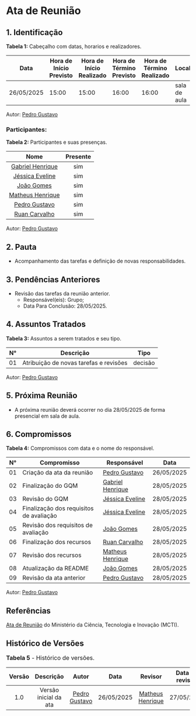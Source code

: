 # Ata de Reunião

## 1. Identificação

**Tabela 1:** Cabeçalho com datas, horarios e realizadores.

| Data       | Hora de Início Previsto | Hora de Início Realizado | Hora de Término Previsto | Hora de Término Realizado | Local        | Redator                                        | Projeto  | Revisor |
| ---------- | ----------------------- | ------------------------ | ------------------------ | ------------------------- | ------------ | ---------------------------------------------- | -------- | ------- |
| 26/05/2025 | 15:00                   | 15:00                    | 16:00                    | 16:00                     | sala de aula | [Pedro Gustavo](https://github.com/PedroGusta) | Agromart |         |

Autor: [Pedro Gustavo](https://github.com/PedroGusta)

### Participantes:

**Tabela 2:** Participantes e suas presenças.

|                         Nome                         | Presente |
| :--------------------------------------------------: | :------: |
| [Gabriel Henrique](https://github.com/gabrielhrlima) |   sim    |
|    [Jéssica Eveline](https://github.com/xzxjesse)    |   sim    |
|       [João Gomes](https://github.com/xgomesx)       |   sim    |
|   [Matheus Henrique](https://github.com/mathonaut)   |   sim    |
|    [Pedro Gustavo](https://github.com/PedroGusta)    |   sim    |
|  [Ruan Carvalho](https://github.com/Ruan-Carvalho)   |   sim    |

Autor: [Pedro Gustavo](https://github.com/PedroGusta)

## 2. Pauta

- Acompanhamento das tarefas e definição de novas responsabilidades.

## 3. Pendências Anteriores

- Revisão das tarefas da reunião anterior.
  - Responsável(eis): Grupo;
  - Data Para Conclusão: 28/05/2025.

## 4. Assuntos Tratados

**Tabela 3:** Assuntos a serem tratados e seu tipo.

| N°  | Descrição                              | Tipo    |
| --- | -------------------------------------- | ------- |
| 01  | Atribuição de novas tarefas e revisões | decisão |

Autor: [Pedro Gustavo](https://github.com/PedroGusta)

## 5. Próxima Reunião

- A próxima reunião deverá ocorrer no dia 28/05/2025 de forma presencial em sala de aula.

## 6. Compromissos

**Tabela 4:** Compromissos com data e o nome do responsável.

| N°  | Compromisso                             | Responsável                                          | Data       |
| --- | --------------------------------------- | ---------------------------------------------------- | ---------- |
| 01  | Criação da ata da reunião               | [Pedro Gustavo](https://github.com/PedroGusta)       | 26/05/2025 |
| 02  | Finalização do GQM                      | [Gabriel Henrique](https://github.com/gabrielhrlima) | 28/05/2025 |
| 03  | Revisão do GQM                          | [Jéssica Eveline](https://github.com/xzxjesse)       | 28/05/2025 |
| 04  | Finalização dos requisitos de avaliação | [Jéssica Eveline](https://github.com/xzxjesse)       | 28/05/2025 |
| 05  | Revisão dos requisitos de avaliação     | [João Gomes](https://github.com/xgomesx)             | 28/05/2025 |
| 06  | Finalização dos recursos                | [Ruan Carvalho](https://github.com/Ruan-Carvalho)    | 28/05/2025 |
| 07  | Revisão dos recursos                    | [Matheus Henrique](https://github.com/mathonaut)     | 28/05/2025 |
| 08  | Atualização da README                   | [João Gomes](https://github.com/xgomesx)             | 28/05/2025 |
| 09  | Revisão da ata anterior                 | [Pedro Gustavo](https://github.com/PedroGusta)       | 28/05/2025 |

Autor: [Pedro Gustavo](https://github.com/PedroGusta)

## Referências

[Ata de Reunião](https://pdp.mctic.gov.br/MCTI-PDP/guidances/examples/Ata%20Reuniao_21C35EC2.html) do Ministério da Ciência, Tecnologia e Inovação (MCTI).

## Histórico de Versões

<font size="3"><p style="text-align: left">**Tabela 5** - Histórico de versões.</p></font>

| Versão |       Descrição       |                     Autor                      |    Data    |                     Revisor                      | Data de revisão |
| :----: | :-------------------: | :--------------------------------------------: | :--------: | :----------------------------------------------: | :-------------: |
|  1.0   | Versão inicial da ata | [Pedro Gustavo](https://github.com/PedroGusta) | 26/05/2025 | [Matheus Henrique](https://github.com/mathonaut) |   27/05/2025    |
